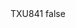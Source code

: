 <?xml version="1.0" encoding="UTF-8"?>
<CustomMetadata xmlns="http://soap.sforce.com/2006/04/metadata">
    <label>TXU841</label>
    <protected>false</protected>
</CustomMetadata>
